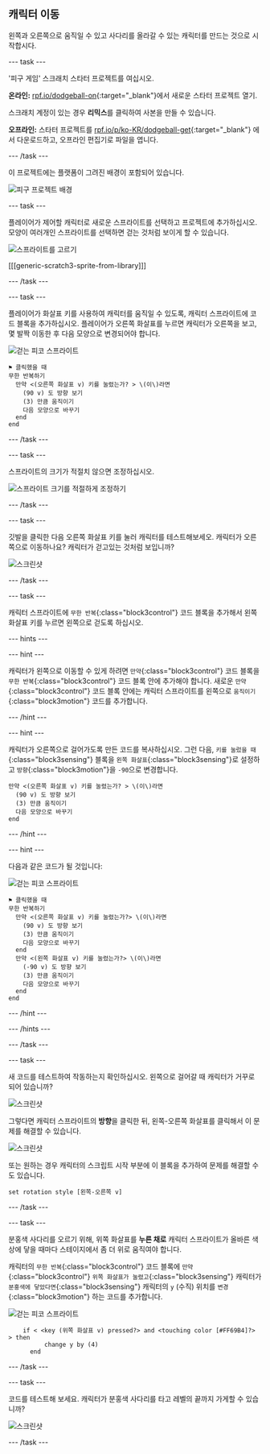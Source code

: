 ## 캐릭터 이동

왼쪽과 오른쪽으로 움직일 수 있고 사다리를 올라갈 수 있는 캐릭터를 만드는 것으로 시작합시다.

--- task ---

'피구 게임' 스크래치 스타터 프로젝트를 여십시오.

**온라인:** [rpf.io/dodgeball-on](https://rpf.io/dodgeball-on){:target="_blank"}에서 새로운 스타터 프로젝트 열기.

스크래치 계정이 있는 경우 **리믹스**를 클릭하여 사본을 만들 수 있습니다.

**오프라인:** 스타터 프로젝트를 [rpf.io/p/ko-KR/dodgeball-get](https://rpf.io/p/ko-KR/dodgeball-get){:target="_blank"} 에서 다운로드하고, 오프라인 편집기로 파일을 엽니다.

--- /task ---

이 프로젝트에는 플랫폼이 그려진 배경이 포함되어 있습니다.

![피구 프로젝트 배경](images/dodge-background.png)

--- task ---

플레이어가 제어할 캐릭터로 새로운 스프라이트를 선택하고 프로젝트에 추가하십시오. 모양이 여러개인 스프라이트를 선택하면 걷는 것처럼 보이게 할 수 있습니다.

![스프라이트를 고르기](images/dodge-characters.png)

[[[generic-scratch3-sprite-from-library]]]

--- /task ---

--- task ---

플레이어가 화살표 키를 사용하여 캐릭터를 움직일 수 있도록, 캐릭터 스프라이트에 코드 블록을 추가하십시오. 플레이어가 오른쪽 화살표를 누르면 캐릭터가 오른쪽을 보고, 몇 발짝 이동한 후 다음 모양으로 변경되어야 합니다.

![걷는 피코 스프라이트](images/pico_walking_sprite.png)

```blocks3
⚑ 클릭했을 때
무한 반복하기 
  만약 <(오른쪽 화살표 v) 키를 눌렸는가? > \(이\)라면 
    (90 v) 도 방향 보기
    (3) 만큼 움직이기
    다음 모양으로 바꾸기
  end
end
```

--- /task ---

--- task ---

스프라이트의 크기가 적절치 않으면 조정하십시오.

![스프라이트 크기를 적절하게 조정하기](images/dodge-sprite-size-annotated.png)

--- /task ---

--- task ---

깃발을 클릭한 다음 오른쪽 화살표 키를 눌러 캐릭터를 테스트해보세오. 캐릭터가 오른쪽으로 이동하나요? 캐릭터가 걷고있는 것처럼 보입니까?

![스크린샷](images/dodge-walking.png)

--- /task ---

--- task ---

캐릭터 스프라이트에 `무한 반복`{:class="block3control"} 코드 블록을 추가해서 왼쪽 화살표 키를 누르면 왼쪽으로 걷도록 하십시오.

--- hints ---


--- hint ---

캐릭터가 왼쪽으로 이동할 수 있게 하려면 `만약`{:class="block3control"} 코드 블록을 `무한 반복`{:class="block3control"} 코드 블록 안에 추가해야 합니다. 새로운 `만약`{:class="block3control"} 코드 블록 안에는 캐릭터 스프라이트를 왼쪽으로 `움직이기`{:class="block3motion"} 코드를 추가합니다.

--- /hint ---

--- hint ---

캐릭터가 오른쪽으로 걸어가도록 만든 코드를 복사하십시오. 그런 다음, `키를 눌렀을 때`{:class="block3sensing"} 블록을 `왼쪽 화살표`{:class="block3sensing"}로 설정하고 `방향`{:class="block3motion"}을 `-90`으로 변경합니다.

```blocks3
만약 <(오른쪽 화살표 v) 키를 눌렸는가? > \(이\)라면 
  (90 v) 도 방향 보기
  (3) 만큼 움직이기
  다음 모양으로 바꾸기
end
```

--- /hint ---

--- hint ---

다음과 같은 코드가 될 것입니다:

![걷는 피코 스프라이트](images/pico_walking_sprite.png)

```blocks3
⚑ 클릭했을 때
무한 반복하기
  만약 <(오른쪽 화살표 v) 키를 눌렸는가?> \(이\)라면 
    (90 v) 도 방향 보기
    (3) 만큼 움직이기
    다음 모양으로 바꾸기
  end
  만약 <(왼쪽 화살표 v) 키를 눌렸는가?> \(이\)라면 
    (-90 v) 도 방향 보기
    (3) 만큼 움직이기
    다음 모양으로 바꾸기
  end
end
```

--- /hint ---

--- /hints ---

--- /task ---

--- task ---

새 코드를 테스트하여 작동하는지 확인하십시오. 왼쪽으로 걸어갈 때 캐릭터가 거꾸로 되어 있습니까?

![스크린샷](images/dodge-upside-down.png)

그렇다면 캐릭터 스프라이트의 **방향**을 클릭한 뒤, 왼쪽-오른쪽 화살표를 클릭해서 이 문제를 해결할 수 있습니다.

![스크린샷](images/dodge-left-right-annotated.png)

또는 원하는 경우 캐릭터의 스크립트 시작 부분에 이 블록을 추가하여 문제를 해결할 수도 있습니다.

```blocks3
set rotation style [왼쪽-오른쪽 v]
```

--- /task ---

--- task ---

분홍색 사다리를 오르기 위해, 위쪽 화살표를 **누른 채로** 캐릭터 스프라이트가 올바른 색상에 닿을 때마다 스테이지에서 좀 더 위로 움직여야 합니다.

캐릭터의 `무한 반복`{:class="block3control"} 코드 블록에 `만약`{:class="block3control"} `위쪽 화살표가 눌렸고`{:class="block3sensing"} 캐릭터가 `분홍색에 닿았다면`{:class="block3sensing"} 캐릭터의 `y` (수직) 위치를 `변경`{:class="block3motion"} 하는 코드를 추가합니다.

![걷는 피코 스프라이트](images/pico_walking_sprite.png)

```blocks3
    if < <key (위쪽 화살표 v) pressed?> and <touching color [#FF69B4]?> > then
		  change y by (4)
	  end
```

--- /task ---

--- task ---

코드를 테스트해 보세요. 캐릭터가 분홍색 사다리를 타고 레벨의 끝까지 가게할 수 있습니까?

![스크린샷](images/dodge-test-character.png)

--- /task ---
